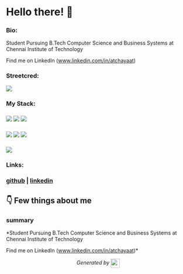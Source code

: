 
# Hello there! 👋


### Bio:

Student Pursuing B.Tech Computer Science and Business Systems at Chennai Institute of Technology

Find me on LinkedIn (www.linkedin.com/in/atchayaat)
            

### Streetcred:

<a href="https://www.tublian.com/profile/ATCHAYAA13?ss=true"><img src="https://rd3ps1doua.execute-api.us-east-1.amazonaws.com/dev/ft/profile/streetcred/badge/ATCHAYAA13?type=without_score"></a>

### My Stack:

### <img src="https://rd3ps1doua.execute-api.us-east-1.amazonaws.com/dev/ft/profile/streetcred/github/tag/Data%20Science"/> <img src="https://rd3ps1doua.execute-api.us-east-1.amazonaws.com/dev/ft/profile/streetcred/github/tag/Data%20Engineering"/> <img src="https://rd3ps1doua.execute-api.us-east-1.amazonaws.com/dev/ft/profile/streetcred/github/tag/Python"/>

### <img src="https://rd3ps1doua.execute-api.us-east-1.amazonaws.com/dev/ft/profile/streetcred/github/tag/MLOps"/> <img src="https://rd3ps1doua.execute-api.us-east-1.amazonaws.com/dev/ft/profile/streetcred/github/tag/Java"/> <img src="https://rd3ps1doua.execute-api.us-east-1.amazonaws.com/dev/ft/profile/streetcred/github/tag/Frontend"/>

### <img src="https://rd3ps1doua.execute-api.us-east-1.amazonaws.com/dev/ft/profile/streetcred/github/tag/Backend"/>

### Links:

### <a href="https://www.github.com/ATCHAYAA13">github</a> | <a href="">linkedin</a>

## 👇 Few things about me


<div>

            

### summary
*Student Pursuing B.Tech Computer Science and Business Systems at Chennai Institute of Technology

Find me on LinkedIn (www.linkedin.com/in/atchayaat)*

            
</div>




<p align="center">
<i>Generated by <a href="https://www.tublian.com/"><img src="https://tublian-newsletter-assets.s3.amazonaws.com/just-logo.png" width="25" style="vertical-align: middle"/></i>
</p>
